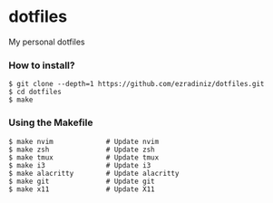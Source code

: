 # dotfiles

My personal dotfiles

### How to install?

```console
$ git clone --depth=1 https://github.com/ezradiniz/dotfiles.git
$ cd dotfiles
$ make
```

### Using the Makefile

```console
$ make nvim 			# Update nvim
$ make zsh 				# Update zsh
$ make tmux 			# Update tmux
$ make i3 				# Update i3
$ make alacritty 	    # Update alacritty
$ make git 				# Update git
$ make x11 				# Update X11
```
